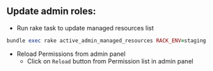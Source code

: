 ## Update admin roles:
- Run rake task to update managed resources list
```ruby
bundle exec rake active_admin_managed_resources RACK_ENV=staging
```
- Reload Permissions from admin panel
    - Click on `Reload` button from Permission list in admin panel

